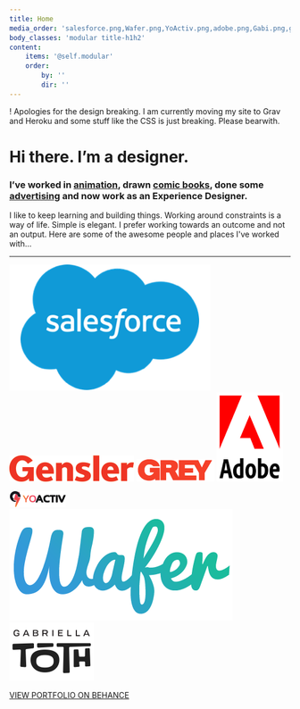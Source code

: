 ```yaml
---
title: Home
media_order: 'salesforce.png,Wafer.png,YoActiv.png,adobe.png,Gabi.png,genlser.gif,grey.png'
body_classes: 'modular title-h1h2'
content:
    items: '@self.modular'
    order:
        by: ''
        dir: ''
---
```


! Apologies for the design breaking. I am currently moving my site to Grav and Heroku and some stuff like the CSS is just breaking. Please bearwith.

# Hi there. I’m a designer.  
<div class="iconbar">
    <a class="" href="https://www.behance.net/shreyas" target="_blank"><i class="fa fa-behance" aria-hidden="true"></i></a>
         <a class="" href="https://www.instagram.com/shreyas_nanaman/?hl=en" target="_blank">   <i class="fa fa-instagram" aria-hidden="true"></i></a>
    <a class="" href="https://www.linkedin.com/in/shreyas51283/" target="_blank"><i class="fa fa-linkedin" aria-hidden="true"></i></a>
</div>


### I’ve worked in [animation](https://www.behance.net/gallery/15080663/Animation-Showreel), drawn [comic books](https://www.behance.net/gallery/72844223/Indie-Comix-Fest), done some [advertising](https://www.behance.net/gallery/19719351/Adobe-Ascd2014) and now work as an Experience Designer.

I like to keep learning and building things. Working around constraints is a way of life. Simple is elegant. I prefer working towards an outcome and not an output. Here are some of the awesome people and places I've worked with...  

___  
  
  
![](salesforce.png?classes=myclass "My title") ![](genlser.gif?classes=myclass "My title") ![](grey.png?classes=myclass "My ") ![](adobe.png?classes=logoadobe "logoadobe")   

![](YoActiv.png?classes=myclass "My title") ![](Wafer.png?classes=myclass "My title") ![](Gabi.png?classes=myclass "My title")

<div class="portfolio">
<a class="btn btn-primary portfolio" href="https://www.behance.net/shreyas">VIEW PORTFOLIO ON BEHANCE</a>
    </div>
